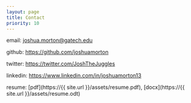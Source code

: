```yaml
---
layout: page
title: Contact
priority: 10
---
```


email: <joshua.morton@gatech.edu>

github: <https://github.com/joshuamorton>

twitter: <https://twitter.com/JoshTheJuggles>

linkedin: <https://www.linkedin.com/in/joshuamorton13>

resume: [pdf](https://{{ site.url }}/assets/resume.pdf), [docx](https://{{ site.url }}/assets/resume.odt)

